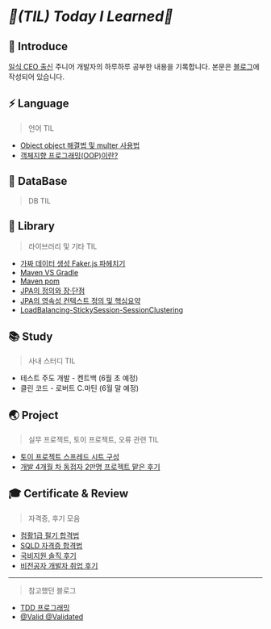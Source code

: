 # _📌(TIL) Today I Learned📌_

## 📣 Introduce
[일식 CEO 출신](https://binco.tistory.com/entry/%EC%9D%BC%EC%8B%9DCEO%EC%B6%9C%EC%8B%A0-%EC%A3%BC%EB%8B%88%EC%96%B4%EA%B0%9C%EB%B0%9C%EC%9E%90-2021%EB%85%84-%ED%9A%8C%EA%B3%A0%EB%A1%9D?category=1019933) 주니어 개발자의 하루하루 공부한 내용을 기록합니다. 본문은 [블로그](https://binco.tistory.com)에 작성되어 있습니다. 

## ⚡ Language
> 언어 TIL
* [Object object 해결법 및 multer 사용법](https://binco.tistory.com/entry/Javascript-Object-object-%ED%95%B4%EA%B2%B0%EB%B2%95)
* [객체지향 프로그래밍(OOP)이란?](https://binco.tistory.com/entry/%EA%B0%9D%EC%B2%B4%EC%A7%80%ED%96%A5-%ED%94%84%EB%A1%9C%EA%B7%B8%EB%9E%98%EB%B0%8D%EC%9D%B4%EB%9E%80-OOP#%EA%B0%9D%EC%B2%B4-%EC%A7%80%ED%96%A5-%ED%94%84%EB%A1%9C%EA%B7%B8%EB%9E%98%EB%B0%8Doop%EC%9D%B4%EB%9E%80?)

## 📲 DataBase
> DB TIL

## 📒 Library
> 라이브러리 및 기타 TIL
* [가짜 데이터 생성 Faker.js 파헤치기](https://binco.tistory.com/entry/%EA%B0%80%EC%A7%9C%EB%8D%B0%EC%9D%B4%ED%84%B0%EC%83%9D%EC%84%B1-Fakerjs-%ED%8C%8C%ED%97%A4%EC%B9%98%EA%B8%B0)
* [Maven VS Gradle](https://binco.tistory.com/entry/Maven-VS-Gradle)
* [Maven pom](https://binco.tistory.com/entry/Maven-pomxml-%EC%84%A4%EC%A0%95-%EB%9C%AF%EC%96%B4%EB%B3%B4%EA%B8%B0)
* [JPA의 정의와 장·단점](https://binco.tistory.com/entry/JPA%EC%A0%95%EC%9D%98-%EC%9E%A5%C2%B7%EB%8B%A8%EC%A0%90)
* [JPA의 영속성 컨텍스트 정의 및 핵심요약 ](https://binco.tistory.com/entry/JPA-%EC%98%81%EC%86%8D%EC%84%B1%EC%BB%A8%ED%85%8D%EC%8A%A4%ED%8A%B8-%EC%A0%95%EC%9D%98-%ED%95%B5%EC%8B%AC%EC%9A%94%EC%95%BD)
* [LoadBalancing-StickySession-SessionClustering](https://binco.tistory.com/entry/LoadBalancing-StickySession-SessionClustering)

## 📚 Study
> 사내 스터디 TIL
* 테스트 주도 개발 - 켄트백 (6월 초 예정)
* 클린 코드 - 로버트 C.마틴 (6월 말 예정)

## 🌏 Project
> 실무 프로젝트, 토이 프로젝트, 오류 관련 TIL
* [토이 프로젝트 스프레드 시트 구성](https://docs.google.com/spreadsheets/d/1HDfa2c6yjC1WQRUA2B5nOFZ89rwETPDK0mqIpw1sPE8/edit#gid=0)
* [개발 4개월 차 동접자 2만명 프로젝트 맡은 후기](https://binco.tistory.com/entry/%EC%8B%A0%EC%9E%85%EA%B0%9C%EB%B0%9C%EC%9E%90-%EB%8F%99%EC%8B%9C%EC%A0%91%EC%86%8D%EC%9E%90-2%EB%A7%8C%EB%AA%85-%ED%94%84%EB%A1%9C%EC%A0%9D%ED%8A%B8%EA%B2%BD%ED%97%98)


## 🎓 Certificate & Review
> 자격증, 후기 모음
* [컴활1급 필기 합격법](https://binco.tistory.com/entry/%EC%BB%B4%ED%99%9C1%EA%B8%89%ED%95%84%EA%B8%B0-%ED%95%A9%EA%B2%A9-%EB%8B%A8%EA%B8%B0%EA%B0%84%EA%B3%B5%EB%B6%80%EB%B2%95-%ED%9B%84%EA%B8%B0)
* [SQLD 자격증 합격법](https://binco.tistory.com/entry/SQLD-%EC%9E%90%EA%B2%A9%EC%A6%9D-%EB%B9%84%EC%A0%84%EA%B3%B5%EC%9E%90-%ED%95%A9%EA%B2%A9-%ED%9B%84%EA%B8%B0)
* [국비지원 솔직 후기](https://binco.tistory.com/entry/JAVA-%EA%B5%AD%EB%B9%84%EC%A7%80%EC%9B%90-%EB%B9%84%EC%A0%84%EA%B3%B5%EC%9E%90-%EC%86%94%EC%A7%81-%ED%9B%84%EA%B8%B0)
* [비전공자 개발자 취업 후기](https://binco.tistory.com/entry/JAVA-%EA%B0%9C%EB%B0%9C%EC%9E%90-%EC%B7%A8%EC%97%85-%EC%A4%80%EB%B9%84-%EA%B5%AD%EB%B9%84%EC%A7%80%EC%9B%90)


***
> 참고했던 블로그
* [TDD 프로그래밍](https://mangkyu.tistory.com/182)
* [@Valid @Validated](https://mangkyu.tistory.com/174?category=761302)

